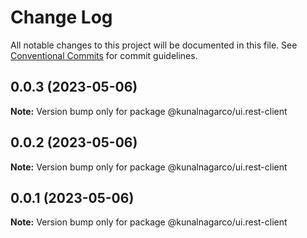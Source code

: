 # Change Log

All notable changes to this project will be documented in this file.
See [Conventional Commits](https://conventionalcommits.org) for commit guidelines.

## 0.0.3 (2023-05-06)

**Note:** Version bump only for package @kunalnagarco/ui.rest-client

## 0.0.2 (2023-05-06)

**Note:** Version bump only for package @kunalnagarco/ui.rest-client

## 0.0.1 (2023-05-06)

**Note:** Version bump only for package @kunalnagarco/ui.rest-client
